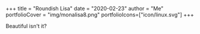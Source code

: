 +++
title = "Roundish Lisa"
date = "2020-02-23"
author = "Me"
portfolioCover = "img/monalisa8.png"
portfolioIcons=["icon/linux.svg"]
+++

Beautiful isn't it?